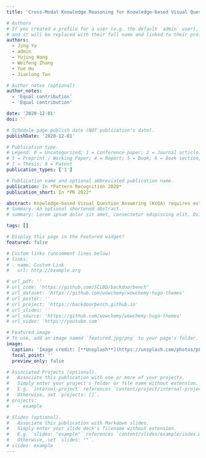 ```yaml
---
title: 'Cross-Modal Knowledge Reasoning for Knowledge-based Visual Question Answering'

# Authors
# If you created a profile for a user (e.g. the default `admin` user), write the username (folder name) here
# and it will be replaced with their full name and linked to their profile.
authors:
  - Jing Yu
  - admin
  - Yujing Wang
  - Weifeng Zhang
  - Yue Hu
  - Jianlong Tan

# Author notes (optional)
author_notes:
  - 'Equal contribution'
  - 'Equal contribution'

date: '2020-12-01'
doi: ''

# Schedule page publish date (NOT publication's date).
publishDate: '2020-12-01'

# Publication type.
# Legend: 0 = Uncategorized; 1 = Conference paper; 2 = Journal article;
# 3 = Preprint / Working Paper; 4 = Report; 5 = Book; 6 = Book section;
# 7 = Thesis; 8 = Patent
publication_types: ['1']

# Publication name and optional abbreviated publication name.
publication: In *Pattern Recognition 2020*
publication_short: In *PR 2022*

abstract: Knowledge-based Visual Question Answering (KVQA) requires external knowledge beyond the visible content to answer questions about an image. This ability is challenging but indispensable to achieve general VQA. One limitation of existing KVQA solutions is that they jointly embed all kinds of information without fine-grained selection, which introduces unexpected noises for reasoning the correct answer. How to capture the question-oriented and information-complementary evidence remains a key challenge to solve the problem. Inspired by the human cognition theory, in this paper, we depict an image by multiple knowledge graphs from the visual, semantic and factual views. Thereinto, the visual graph and semantic graph are regarded as image-conditioned instantiation of the factual graph. On top of these new representations, we re-formulate Knowledge-based Visual Question Answering as a recurrent reasoning process for obtaining complementary evidence from multi-modal information. To this end, we decompose the model into a series of memory-based reasoning steps, each performed by a Graph-based Read, Update, and Control (GRUC) module that conducts parallel reasoning over both visual and semantic information. By stacking the modules multiple times, our model performs transitive reasoning and obtains question-oriented concept representations under the constrain of different modalities. Finally, we perform graph neural networks to infer the global-optimal answer by jointly considering all the concepts. We achieve a new state-of-the-art performance on three popular benchmark datasets, including FVQA, Visual7W-KB and OK-VQA, and demonstrate the effectiveness and inter-pretability of our model with extensive experiments.
# Summary. An optional shortened abstract.
# summary: Lorem ipsum dolor sit amet, consectetur adipiscing elit. Duis posuere tellus ac convallis placerat. Proin tincidunt magna sed ex sollicitudin condimentum.

tags: []

# Display this page in the Featured widget?
featured: false

# Custom links (uncomment lines below)
# links:
# - name: Custom Link
#   url: http://example.org

# url_pdf: ''
# url_code: 'https://github.com/SCLBD/backdoorbench'
# url_dataset: 'https://github.com/wowchemy/wowchemy-hugo-themes'
# url_poster: ''
# url_project: 'https://backdoorbench.github.io'
# url_slides: ''
# url_source: 'https://github.com/wowchemy/wowchemy-hugo-themes'
# url_video: 'https://youtube.com'

# Featured image
# To use, add an image named `featured.jpg/png` to your page's folder.
image:
  caption: 'Image credit: [**Unsplash**](https://unsplash.com/photos/pLCdAaMFLTE)'
  focal_point: ''
  preview_only: false

# Associated Projects (optional).
#   Associate this publication with one or more of your projects.
#   Simply enter your project's folder or file name without extension.
#   E.g. `internal-project` references `content/project/internal-project/index.md`.
#   Otherwise, set `projects: []`.
# projects:
#   - example

# Slides (optional).
#   Associate this publication with Markdown slides.
#   Simply enter your slide deck's filename without extension.
#   E.g. `slides: "example"` references `content/slides/example/index.md`.
#   Otherwise, set `slides: ""`.
# slides: example
---
```

<!-- 
{{% callout note %}}
Click the _Cite_ button above to demo the feature to enable visitors to import publication metadata into their reference management software.
{{% /callout %}}

{{% callout note %}}
Create your slides in Markdown - click the _Slides_ button to check out the example.
{{% /callout %}}

Supplementary notes can be added here, including [code, math, and images](https://wowchemy.com/docs/writing-markdown-latex/). -->
